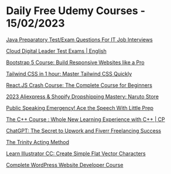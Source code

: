 # Daily Free Udemy Courses - 15/02/2023

[Java Preparatory Test/Exam Questions For IT Job Interviews](https://www.udemy.com/course/java-preparatory-testexam-questions-for-it-job-interviews/?couponCode=999FEB2023)
[Cloud Digital Leader Test Exams | English](https://www.udemy.com/course/cloud-digital-leader-test-exams/?couponCode=F08E4A313609D25D914B)
[Bootstrap 5 Course: Build Responsive Websites like a Pro](https://www.udemy.com/course/bootstrap5-website/?couponCode=VALENT-DEALS)
[Tailwind CSS in 1 hour: Master Tailwind CSS Quickly](https://www.udemy.com/course/learn-tailwind-css-quickly/?couponCode=VALENT-DEALS)
[React.JS Crash Course: The Complete Course for Beginners](https://www.udemy.com/course/reactjs-the-complete-course-for-beginners/?couponCode=VALENT-DEALS)
[2023 Aliexpress & Shopify Dropshipping Mastery: Naruto Store](https://www.udemy.com/course/dropshipping-w-aliexpress-shopify-in-2023-naruto-store-course/?couponCode=ALIEXPRESSDROPSHIP23)
[Public Speaking Emergency! Ace the Speech With Little Prep](https://www.udemy.com/course/emergency-speech-preparation-last-minute-presentation-tips/?couponCode=THANKS013)
[The C++ Course : Whole New Learning Experience with C++ | CP](https://www.udemy.com/course/c-programming-for-everyone/?couponCode=CPP_OCSALY_ACADEMY)
[ChatGPT: The Secret to Upwork and Fiverr Freelancing Success](https://www.udemy.com/course/chatgpt-the-secret-to-upwork-and-fiverr-freelancing-success/?couponCode=0D27B8D5803963228CFE)
[The Trinity Acting Method](https://www.udemy.com/course/the-trinity-acting-method/?couponCode=971C184F29D33FDEA2CB)
[Learn Illustrator CC: Create Simple Flat Vector Characters](https://www.udemy.com/course/simple-flat-vector-characters/?couponCode=A188807B088CA8A10F66)
[Complete WordPress Website Developer Course](https://www.udemy.com/course/the-complete-wordpress-developer-course-w/?couponCode=709F9CC9204B93AEE471)
